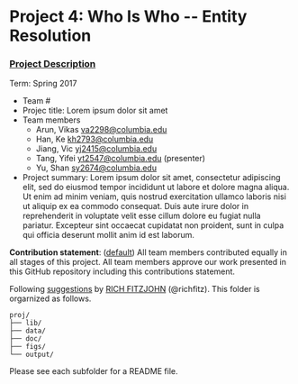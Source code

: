 # Project 4: Who Is Who -- Entity Resolution

### [Project Description](doc/project4_desc.md)

Term: Spring 2017

+ Team #
+ Projec title: Lorem ipsum dolor sit amet
+ Team members
	+ Arun, Vikas va2298@columbia.edu
	+ Han, Ke kh2793@columbia.edu
	+ Jiang, Vic yj2415@columbia.edu
	+ Tang, Yifei yt2547@columbia.edu (presenter)
	+ Yu, Shan sy2674@columbia.edu
+ Project summary: Lorem ipsum dolor sit amet, consectetur adipiscing elit, sed do eiusmod tempor incididunt ut labore et dolore magna aliqua. Ut enim ad minim veniam, quis nostrud exercitation ullamco laboris nisi ut aliquip ex ea commodo consequat. Duis aute irure dolor in reprehenderit in voluptate velit esse cillum dolore eu fugiat nulla pariatur. Excepteur sint occaecat cupidatat non proident, sunt in culpa qui officia deserunt mollit anim id est laborum.
	
**Contribution statement**: ([default](doc/a_note_on_contributions.md)) All team members contributed equally in all stages of this project. All team members approve our work presented in this GitHub repository including this contributions statement. 

Following [suggestions](http://nicercode.github.io/blog/2013-04-05-projects/) by [RICH FITZJOHN](http://nicercode.github.io/about/#Team) (@richfitz). This folder is orgarnized as follows.

```
proj/
├── lib/
├── data/
├── doc/
├── figs/
└── output/
```

Please see each subfolder for a README file.
